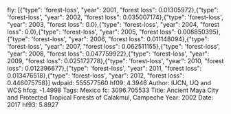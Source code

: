 fly: [{"type": 'forest-loss', "year": 2001, "forest loss": 0.01305972},{"type": 'forest-loss', "year": 2002, "forest loss": 0.035007174},{"type": 'forest-loss', "year": 2003, "forest loss": 0.0},{"type": 'forest-loss', "year": 2004, "forest loss": 0.0},{"type": 'forest-loss', "year": 2005, "forest loss": 0.008850395},{"type": 'forest-loss', "year": 2006, "forest loss": 0.011148094},{"type": 'forest-loss', "year": 2007, "forest loss": 0.062511155},{"type": 'forest-loss', "year": 2008, "forest loss": 0.047759922},{"type": 'forest-loss', "year": 2009, "forest loss": 0.025172778},{"type": 'forest-loss', "year": 2010, "forest loss": 0.012396677},{"type": 'forest-loss', "year": 2011, "forest loss": 0.013476518},{"type": 'forest-loss', "year": 2012, "forest loss": 0.446075758}]
wdpaid: 555577560
hf09: 4.3946
Author: IUCN, UQ and WCS
hfcg: -1.4998
Tags: Mexico
fc: 3096.705533
Title: Ancient Maya City and Protected Tropical Forests of Calakmul, Campeche
Year: 2002
Date: 2017
hf93: 5.8927
